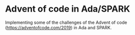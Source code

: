 Advent of code in Ada/SPARK
===========================

Implementing some of the challenges of the Advent of code (https://adventofcode.com/2019) in Ada and SPARK.
